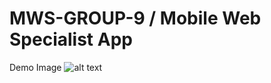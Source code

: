 # MWS-GROUP-9 / Mobile Web Specialist App

Demo Image 
![alt text](https://github.com/ndiadedev/Mobile-Web-Specialist-App/src/images/home/mws-group-9-app.png "mws-group-9")

